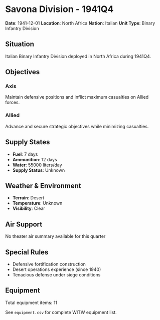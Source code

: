 # Savona Division - 1941Q4

**Date**: 1941-12-01
**Location**: North Africa
**Nation**: Italian
**Unit Type**: Binary Infantry Division

## Situation

Italian Binary Infantry Division deployed in North Africa during 1941Q4.

## Objectives

### Axis
Maintain defensive positions and inflict maximum casualties on Allied forces.

### Allied
Advance and secure strategic objectives while minimizing casualties.

## Supply States

- **Fuel**: 7 days
- **Ammunition**: 12 days
- **Water**: 55000 liters/day
- **Supply Status**: Unknown

## Weather & Environment

- **Terrain**: Desert
- **Temperature**: Unknown
- **Visibility**: Clear

## Air Support

No theater air summary available for this quarter

## Special Rules

- Defensive fortification construction
- Desert operations experience (since 1940)
- Tenacious defense under siege conditions

## Equipment

Total equipment items: 11

See `equipment.csv` for complete WITW equipment list.
